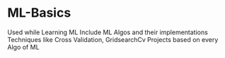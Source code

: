 # ML-Basics
Used while Learning ML
Include ML Algos and their implementations
Techniques like Cross Validation, GridsearchCv
Projects based on every Algo of ML
